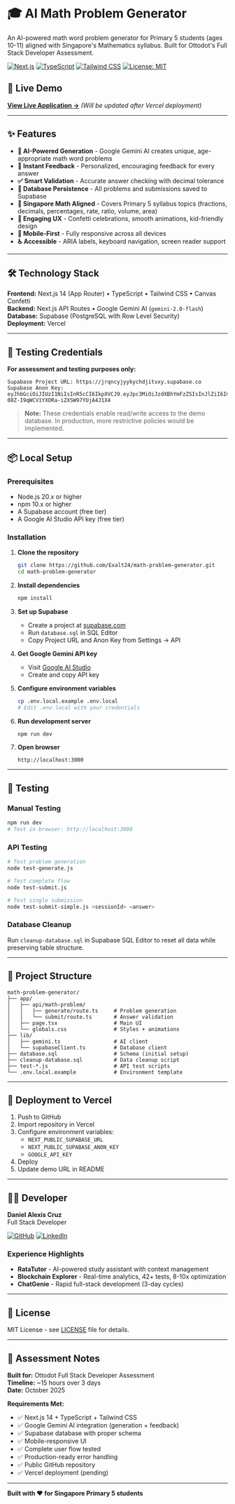 # 🎓 AI Math Problem Generator

An AI-powered math word problem generator for Primary 5 students (ages 10-11) aligned with Singapore's Mathematics syllabus. Built for Ottodot's Full Stack Developer Assessment.

[![Next.js](https://img.shields.io/badge/Next.js-14.0.4-black?style=flat&logo=next.js)](https://nextjs.org/)
[![TypeScript](https://img.shields.io/badge/TypeScript-5.3.3-blue?style=flat&logo=typescript)](https://www.typescriptlang.org/)
[![Tailwind CSS](https://img.shields.io/badge/Tailwind-3.4.18-38B2AC?style=flat&logo=tailwind-css)](https://tailwindcss.com/)
[![License: MIT](https://img.shields.io/badge/License-MIT-yellow.svg)](https://opensource.org/licenses/MIT)

## 🚀 Live Demo

**[View Live Application →](#)** *(Will be updated after Vercel deployment)*

---

## ✨ Features

- **🤖 AI-Powered Generation** - Google Gemini AI creates unique, age-appropriate math word problems
- **📝 Instant Feedback** - Personalized, encouraging feedback for every answer
- **✅ Smart Validation** - Accurate answer checking with decimal tolerance
- **💾 Database Persistence** - All problems and submissions saved to Supabase
- **🎯 Singapore Math Aligned** - Covers Primary 5 syllabus topics (fractions, decimals, percentages, rate, ratio, volume, area)
- **🎉 Engaging UX** - Confetti celebrations, smooth animations, kid-friendly design
- **📱 Mobile-First** - Fully responsive across all devices
- **♿ Accessible** - ARIA labels, keyboard navigation, screen reader support

---

## 🛠️ Technology Stack

**Frontend:** Next.js 14 (App Router) • TypeScript • Tailwind CSS • Canvas Confetti  
**Backend:** Next.js API Routes • Google Gemini AI (`gemini-2.0-flash`)  
**Database:** Supabase (PostgreSQL with Row Level Security)  
**Deployment:** Vercel

---

## 🧪 Testing Credentials

**For assessment and testing purposes only:**

```
Supabase Project URL: https://jrqncyjyykychdjitvxy.supabase.co
Supabase Anon Key: eyJhbGciOiJIUzI1NiIsInR5cCI6IkpXVCJ9.eyJpc3MiOiJzdXBhYmFzZSIsInJlZiI6ImpycW5jeWp5eWt5Y2hkaml0dnh5Iiwicm9sZSI6ImFub24iLCJpYXQiOjE3NjA3MjM1MzIsImV4cCI6MjA3NjI5OTUzMn0.4xVeUS2zq-08Z-I9qWCV1YXORa-iZXSW97YUjA4J1X4
```

> **Note:** These credentials enable read/write access to the demo database. In production, more restrictive policies would be implemented.

---

## 📦 Local Setup

### Prerequisites
- Node.js 20.x or higher
- npm 10.x or higher
- A Supabase account (free tier)
- A Google AI Studio API key (free tier)

### Installation

1. **Clone the repository**
   ```bash
   git clone https://github.com/Exalt24/math-problem-generator.git
   cd math-problem-generator
   ```

2. **Install dependencies**
   ```bash
   npm install
   ```

3. **Set up Supabase**
   - Create a project at [supabase.com](https://supabase.com)
   - Run `database.sql` in SQL Editor
   - Copy Project URL and Anon Key from Settings → API

4. **Get Google Gemini API key**
   - Visit [Google AI Studio](https://aistudio.google.com/app/apikey)
   - Create and copy API key

5. **Configure environment variables**
   ```bash
   cp .env.local.example .env.local
   # Edit .env.local with your credentials
   ```

6. **Run development server**
   ```bash
   npm run dev
   ```

7. **Open browser**
   ```
   http://localhost:3000
   ```

---

## 🧪 Testing

### Manual Testing
```bash
npm run dev
# Test in browser: http://localhost:3000
```

### API Testing
```bash
# Test problem generation
node test-generate.js

# Test complete flow
node test-submit.js

# Test single submission
node test-submit-simple.js <sessionId> <answer>
```

### Database Cleanup
Run `cleanup-database.sql` in Supabase SQL Editor to reset all data while preserving table structure.

---

## 📁 Project Structure

```
math-problem-generator/
├── app/
│   ├── api/math-problem/
│   │   ├── generate/route.ts     # Problem generation
│   │   └── submit/route.ts       # Answer validation
│   ├── page.tsx                  # Main UI
│   └── globals.css               # Styles + animations
├── lib/
│   ├── gemini.ts                 # AI client
│   └── supabaseClient.ts         # Database client
├── database.sql                  # Schema (initial setup)
├── cleanup-database.sql          # Data cleanup script
├── test-*.js                     # API test scripts
└── .env.local.example            # Environment template
```

---

## 🚀 Deployment to Vercel

1. Push to GitHub
2. Import repository in Vercel
3. Configure environment variables:
   - `NEXT_PUBLIC_SUPABASE_URL`
   - `NEXT_PUBLIC_SUPABASE_ANON_KEY`
   - `GOOGLE_API_KEY`
4. Deploy
5. Update demo URL in README

---

## 👨‍💻 Developer

**Daniel Alexis Cruz**  
Full Stack Developer

[![GitHub](https://img.shields.io/badge/GitHub-Exalt24-181717?style=flat&logo=github)](https://github.com/Exalt24)
[![LinkedIn](https://img.shields.io/badge/LinkedIn-dacruz24-0077B5?style=flat&logo=linkedin)](https://linkedin.com/in/dacruz24)

### Experience Highlights
- **RataTutor** - AI-powered study assistant with context management
- **Blockchain Explorer** - Real-time analytics, 42+ tests, 8-10x optimization
- **ChatGenie** - Rapid full-stack development (3-day cycles)

---

## 📄 License

MIT License - see [LICENSE](LICENSE) file for details.

---

## 📝 Assessment Notes

**Built for:** Ottodot Full Stack Developer Assessment  
**Timeline:** ~15 hours over 3 days  
**Date:** October 2025

**Requirements Met:**
- ✅ Next.js 14 + TypeScript + Tailwind CSS
- ✅ Google Gemini AI integration (generation + feedback)
- ✅ Supabase database with proper schema
- ✅ Mobile-responsive UI
- ✅ Complete user flow tested
- ✅ Production-ready error handling
- ✅ Public GitHub repository
- ✅ Vercel deployment (pending)

---

**Built with ❤️ for Singapore Primary 5 students**